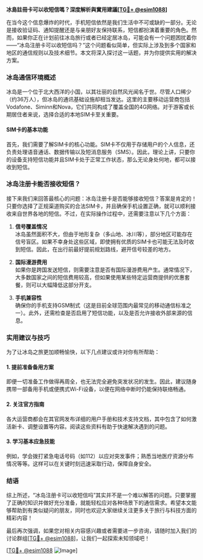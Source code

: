 **冰島註冊卡可以收短信嗎？深度解析與實用建議[[TG💪+ @esim1088](https://t.me/s/esim1088)]**

在当今这个信息爆炸的时代，手机短信依然是我们生活中不可或缺的一部分。无论是接收验证码、通知提醒还是与亲朋好友保持联系，短信都扮演着重要的角色。然而，如果你正在计划前往冰岛旅行或者已经定居冰岛，可能会有一个问题困扰着你——“冰岛注册卡可以收短信吗？”这个问题看似简单，但实际上涉及到多个国家和地区的通信规则以及技术细节。本文将深入探讨这一话题，并为你提供实用的解决方案。

### 冰岛通信环境概述

冰岛是一个位于北大西洋的小国，以其壮丽的自然风光闻名于世。尽管人口稀少（约36万人），但冰岛的通讯基础设施却相当发达。这里的主要移动运营商包括Vodafone、Siminn和Nova，它们共同构成了覆盖全国的4G网络。对于游客或长期居住者来说，选择合适的本地SIM卡至关重要。

#### SIM卡的基本功能

首先，我们需要了解SIM卡的核心功能。SIM卡不仅用于存储用户的个人信息，还负责处理语音通话、数据传输以及短消息服务（SMS）。因此，理论上讲，只要你的设备支持短信功能并且SIM卡处于正常工作状态，那么无论身处何地，都可以接收到短信。

### 冰岛注册卡能否接收短信？

接下来我们来回答最核心的问题：冰岛注册卡是否能够接收短信？答案是肯定的！只要你选择了正规渠道购买的合法SIM卡，并且确保手机设置正确，就可以顺利接收来自世界各地的短信。不过，在实际操作过程中，还需要注意以下几个方面：

1. **信号覆盖情况**  
   冰岛虽然面积不大，但由于地形复杂（多山地、冰川等），部分地区可能存在信号盲区。如果不幸身处这些区域，即使拥有优质的SIM卡也可能无法及时收到短信。因此，在出行前最好提前规划路线，避开信号较差的地方。

2. **国际漫游费用**  
   如果你是跨国发送短信，则需要注意是否有国际漫游费用产生。通常情况下，大多数国家之间的短信费用较高，但如果使用某些特定运营商提供的优惠套餐，则可以大幅降低这部分开支。

3. **手机兼容性**  
   确保你的手机支持GSM制式（这是目前全球范围内最常见的移动通信标准之一）。此外，还需检查是否启用了短信功能，以及是否允许接收外部来源的信息。

### 实用建议与技巧

为了让冰岛之旅更加顺畅愉快，以下几点建议或许对你有所帮助：

#### 1. 提前准备备用方案
即便一切准备工作做得再周全，也无法完全避免突发状况的发生。因此，建议随身携带一部备用手机或便携式Wi-Fi设备，以便在网络中断时仍能保持联络畅通。

#### 2. 关注官方指南
各大运营商都会在其官网发布详细的用户手册和技术支持文档，其中包含了如何激活新卡、调整设置等内容。阅读这些资料有助于快速解决遇到的问题。

#### 3. 学习基本应急技能
例如，学会拨打紧急电话号码（如112）以应对突发事件；熟悉当地医疗资源分布情况等等。这样可以在关键时刻迅速采取行动，保障自身安全。

### 结语

综上所述，“冰岛注册卡可以收短信吗”其实并不是一个难以解答的问题。只要掌握了正确的知识并做好充分准备，就能轻松应对各种场景下的通信需求。希望本文能够帮助到有类似疑问的朋友，同时也欢迎大家继续关注更多关于旅行与科技方面的精彩内容！

最后再次强调，如果您对相关内容感兴趣或者需要进一步咨询，请随时加入我们的讨论群组[[TG💪+ @esim1088](https://t.me/s/esim1088)]，让我们一起探索未知领域吧！

[[TG💪+ @esim1088](https://t.me/s/esim1088) ![Image](https://i.postimg.cc/4NQfJmqS/Snipaste-2025-05-13-00-14-12.png)]